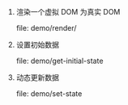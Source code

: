 1. 渲染一个虚拟 DOM 为真实 DOM
    
    file: demo/render/


2. 设置初始数据

    file: demo/get-initial-state
    
3. 动态更新数据
    
    file: demo/set-state


